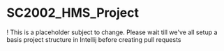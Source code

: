 # SC2002_HMS_Project

! This is a placeholder subject to change. Please wait till we've all setup a basis project structure in Intellij before creating pull requests
